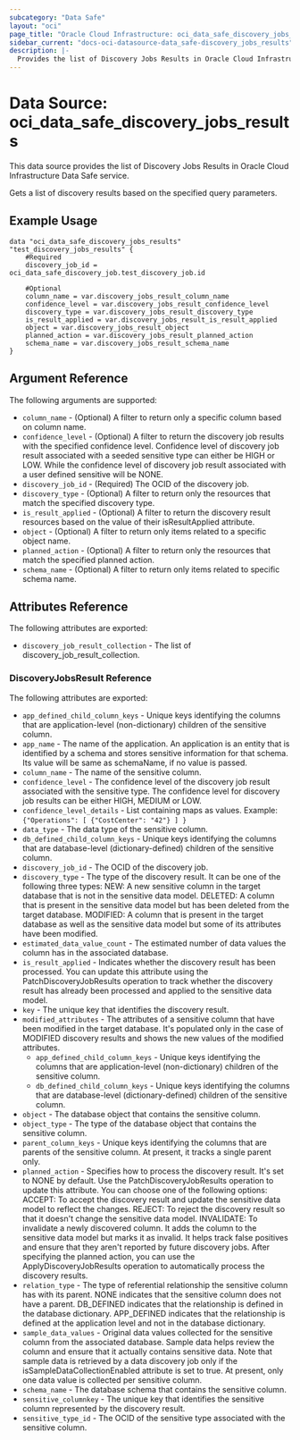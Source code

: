 ```yaml
---
subcategory: "Data Safe"
layout: "oci"
page_title: "Oracle Cloud Infrastructure: oci_data_safe_discovery_jobs_results"
sidebar_current: "docs-oci-datasource-data_safe-discovery_jobs_results"
description: |-
  Provides the list of Discovery Jobs Results in Oracle Cloud Infrastructure Data Safe service
---
```


# Data Source: oci_data_safe_discovery_jobs_results
This data source provides the list of Discovery Jobs Results in Oracle Cloud Infrastructure Data Safe service.

Gets a list of discovery results based on the specified query parameters.

## Example Usage

```hcl
data "oci_data_safe_discovery_jobs_results" "test_discovery_jobs_results" {
	#Required
	discovery_job_id = oci_data_safe_discovery_job.test_discovery_job.id

	#Optional
	column_name = var.discovery_jobs_result_column_name
	confidence_level = var.discovery_jobs_result_confidence_level
	discovery_type = var.discovery_jobs_result_discovery_type
	is_result_applied = var.discovery_jobs_result_is_result_applied
	object = var.discovery_jobs_result_object
	planned_action = var.discovery_jobs_result_planned_action
	schema_name = var.discovery_jobs_result_schema_name
}
```

## Argument Reference

The following arguments are supported:

* `column_name` - (Optional) A filter to return only a specific column based on column name.
* `confidence_level` - (Optional) A filter to return the discovery job results with the specified confidence level.  Confidence level of discovery job result associated with a seeded sensitive type can either be HIGH or LOW.  While the confidence level of discovery job result associated with a user defined sensitive will be NONE. 
* `discovery_job_id` - (Required) The OCID of the discovery job.
* `discovery_type` - (Optional) A filter to return only the resources that match the specified discovery type.
* `is_result_applied` - (Optional) A filter to return the discovery result resources based on the value of their isResultApplied attribute.
* `object` - (Optional) A filter to return only items related to a specific object name.
* `planned_action` - (Optional) A filter to return only the resources that match the specified planned action.
* `schema_name` - (Optional) A filter to return only items related to specific schema name.


## Attributes Reference

The following attributes are exported:

* `discovery_job_result_collection` - The list of discovery_job_result_collection.

### DiscoveryJobsResult Reference

The following attributes are exported:

* `app_defined_child_column_keys` - Unique keys identifying the columns that are application-level (non-dictionary) children of the sensitive column.
* `app_name` - The name of the application. An application is an entity that is identified by a schema and stores sensitive information for that schema. Its value will be same as schemaName, if no value is passed.
* `column_name` - The name of the sensitive column.
* `confidence_level` - The confidence level of the discovery job result associated with the sensitive type. The confidence level for discovery job results can be either HIGH, MEDIUM or LOW. 
* `confidence_level_details` - List containing maps as values. Example: `{"Operations": [ {"CostCenter": "42"} ] }` 
* `data_type` - The data type of the sensitive column.
* `db_defined_child_column_keys` - Unique keys identifying the columns that are database-level (dictionary-defined) children of the sensitive column.
* `discovery_job_id` - The OCID of the discovery job.
* `discovery_type` - The type of the discovery result. It can be one of the following three types: NEW: A new sensitive column in the target database that is not in the sensitive data model. DELETED: A column that is present in the sensitive data model but has been deleted from the target database. MODIFIED: A column that is present in the target database as well as the sensitive data model but some of its attributes have been modified. 
* `estimated_data_value_count` - The estimated number of data values the column has in the associated database.
* `is_result_applied` - Indicates whether the discovery result has been processed. You can update this attribute using the PatchDiscoveryJobResults operation to track whether the discovery result has already been processed and applied to the sensitive data model. 
* `key` - The unique key that identifies the discovery result.
* `modified_attributes` - The attributes of a sensitive column that have been modified in the target database. It's populated only in the case of MODIFIED discovery results and shows the new values of the modified attributes. 
	* `app_defined_child_column_keys` - Unique keys identifying the columns that are application-level (non-dictionary) children of the sensitive column.
	* `db_defined_child_column_keys` - Unique keys identifying the columns that are database-level (dictionary-defined) children of the sensitive column.
* `object` - The database object that contains the sensitive column.
* `object_type` - The type of the database object that contains the sensitive column.
* `parent_column_keys` - Unique keys identifying the columns that are parents of the sensitive column. At present, it tracks a single parent only.
* `planned_action` - Specifies how to process the discovery result. It's set to NONE by default. Use the PatchDiscoveryJobResults operation to update this attribute. You can choose one of the following options: ACCEPT: To accept the discovery result and update the sensitive data model to reflect the changes. REJECT: To reject the discovery result so that it doesn't change the sensitive data model. INVALIDATE: To invalidate a newly discovered column. It adds the column to the sensitive data model but marks it as invalid. It helps track false positives and ensure that they aren't reported by future discovery jobs. After specifying the planned action, you can use the ApplyDiscoveryJobResults operation to automatically process the discovery results. 
* `relation_type` - The type of referential relationship the sensitive column has with its parent. NONE indicates that the sensitive column does not have a parent. DB_DEFINED indicates that the relationship is defined in the database dictionary. APP_DEFINED indicates that the relationship is defined at the application level and not in the database dictionary. 
* `sample_data_values` - Original data values collected for the sensitive column from the associated database. Sample data helps review the column and ensure that it actually contains sensitive data. Note that sample data is retrieved by a data discovery job only if the isSampleDataCollectionEnabled attribute is set to true. At present, only one data value is collected per sensitive column. 
* `schema_name` - The database schema that contains the sensitive column.
* `sensitive_columnkey` - The unique key that identifies the sensitive column represented by the discovery result.
* `sensitive_type_id` - The OCID of the sensitive type associated with the sensitive column.

